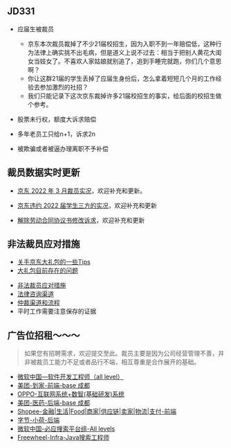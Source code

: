 ## JD331

+ 应届生被裁员

  + 京东本次裁员裁掉了不少21届校招生，因为入职不到一年赔偿低，这种行为法律上确实挑不出毛病，但是道义上说不过去：相当于把别人黄花大闺女当妓女了。不喜欢人家姑娘就别追了，追到手睡完就跑，你们几个意思啊？
  + 你让这群21届的学生丢掉了应届生身份后，怎么拿着短短几个月的工作经验去参加激烈的社招？
  + 我们只能记录下这次京东裁掉许多21届校招生的事实，给后面的校招生做个参考。

+ 股票未行权，额度大诉求赔偿

+ 多年老员工只给n+1，诉求2n

+ 被欺骗或者被逼办理离职不予补偿

  

## 裁员数据实时更新

- [京东 2022 年 3 月裁员实况](https://github.com/JD331/JD331/blob/main/%E4%BA%AC%E4%B8%9C2022%E5%B9%B43%E6%9C%88%E8%A3%81%E5%91%98%E5%AE%9E%E5%86%B5.md)，欢迎补充和更新。

- [京东违约 2022 届学生三方的实况](https://github.com/JD331/JD331/blob/main/%E4%BA%AC%E4%B8%9C%E8%BF%9D%E7%BA%A62022%E5%B1%8A%E6%A0%A1%E6%8B%9B%E7%94%9F%E4%B8%89%E6%96%B9%E7%9A%84%E5%AE%9E%E5%86%B5.md)，欢迎补充和更新

- [解除劳动合同协议书修改诉求](https://github.com/JD331/JD331/blob/main/%E3%80%8A%E8%A7%A3%E9%99%A4%E5%8A%B3%E5%8A%A8%E5%90%88%E5%90%8C%E5%8D%8F%E8%AE%AE%E4%B9%A6%E3%80%8B%E4%BF%AE%E6%94%B9%E8%AF%89%E6%B1%82.md)，欢迎补充和更新

## 非法裁员应对措施

+ [关手京东大礼包的一些Tips](https://github.com/JD331/JD331/blob/main/裁员应对/关手京东大礼包的一些Tips.md)
+ [大礼包目前存在的问题](https://github.com/JD331/JD331/blob/main/裁员应对/大礼包目前存在的问题.md)

- [非法裁员应对措施](https://github.com/JD331/JD331/blob/main/裁员应对/非法裁员应对措施.md)
- [法律咨询渠道](https://github.com/JD331/JD331/blob/main/裁员应对/法律咨询渠道.md)
- [仲裁渠道和流程](https://github.com/JD331/JD331/blob/main/裁员应对/仲裁渠道.md)
- 平时工作需要注意保存的证据

## 广告位招租～～～

> 如果您有招聘需求，欢迎提交至此。裁员主要是因为公司经营管理不善，并非被裁员工能力不足或者品行不端，相互尊重是合作展开的基础。

- [微软中国—软件开发工程师（all level）](https://github.com/JD331/JD331/blob/main/%E6%8B%9B%E8%81%98%E9%9C%80%E6%B1%82/%E5%BE%AE%E8%BD%AF%E4%B8%AD%E5%9B%BD%E2%80%94%E8%BD%AF%E4%BB%B6%E5%BC%80%E5%8F%91%E5%B7%A5%E7%A8%8B%E5%B8%88%EF%BC%88all%20level%EF%BC%89.md)
- [美团-到家-前端-base 成都](https://github.com/JD331/JD331/blob/main/招聘需求/美团【成都】-到家-前端.md)
- [OPPO-互联网系统+数智(基础研发)系统](<https://github.com/JD331/JD331/blob/main/招聘需求/OPPO-互联网系统%2B数智(基础研发)系统.md>)
- [美团-医药-后端-base 成都](https://github.com/JD331/JD331/blob/main/招聘需求/美团成都-医药-后端.md)
- [Shopee-金融|生活|Food|商家|供应链|卖家|物流|支付-前端](https://github.com/JD331/JD331/blob/main/招聘需求/Shopee-金融|生活|Food|商家|供应链|卖家|物流|支付-前端.md)
- [字节-小荷-后端](https://github.com/JD331/JD331/blob/main/招聘需求/字节-小荷-后端.md)
- [微软中国-必应搜索平台组-All levels](https://github.com/JD331/JD331/blob/main/招聘需求/微软中国-必应搜索平台组-All%20levels.md)
- [Freewheel-Infra-Java搜索工程师](https://github.com/JD331/JD331/blob/main/招聘需求/Freewheel-Infra-Java-LeadEng.md)



<!--
**JD331/JD331** is a ✨ _special_ ✨ repository because its `README.md` (this file) appears on your GitHub profile.

Here are some ideas to get you started:

- 🔭 I’m currently working on ...
- 🌱 I’m currently learning ...
- 👯 I’m looking to collaborate on ...
- 🤔 I’m looking for help with ...
- 💬 Ask me about ...
- 📫 How to reach me: ...
- 😄 Pronouns: ...
- ⚡ Fun fact: ...
  -->
